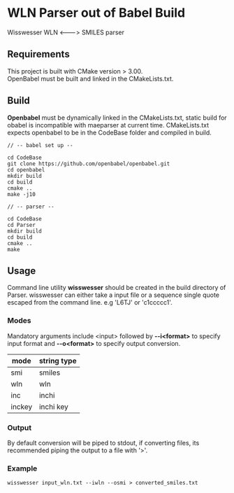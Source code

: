 # WLN Parser out of Babel Build

Wisswesser WLN <---> SMILES parser

## Requirements

This project is built with CMake version > 3.00. <br>
OpenBabel must be built and linked in the CMakeLists.txt. 

## Build

**Openbabel** must be dynamically linked in the CMakeLists.txt, static build for obabel is incompatible with maeparser at current time. CMakeLists.txt expects openbabel to be in the CodeBase folder and compiled in build. 

```
// -- babel set up --

cd CodeBase
git clone https://github.com/openbabel/openbabel.git
cd openbabel 
mkdir build
cd build
cmake ..
make -j10

// -- parser --

cd CodeBase
cd Parser
mkdir build
cd build
cmake ..
make
```


## Usage

Command line utility **wisswesser** should be created in the build directory of Parser. wisswesser can either take a input file or a sequence single quote escaped from the command line. e.g 'L6TJ' or 'c1ccccc1'.

### Modes
Mandatory arguments include \<input\> followed by **--i\<format\>** to specify input format and **--o\<format\>** to specify output conversion.  

| mode | string type|
| --- | ------ |
| smi | smiles | 
| wln | wln    | 
| inc| inchi  |
| inckey| inchi key |


### Output
By default conversion will be piped to stdout, if converting files, its recommended piping the output to a file with '>'. 

### Example 

```
wisswesser input_wln.txt --iwln --osmi > converted_smiles.txt
```
